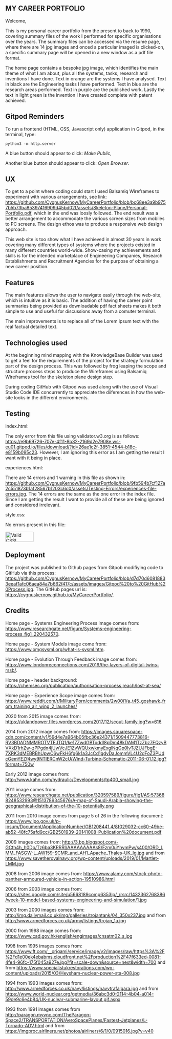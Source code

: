 ## MY CAREER PORTFOLIO

Welcome,

This is my personal career portfolio from the present to back to 1990, covering summary files of the work I performed for specific organisations over the years. The summary files can be accessed via the resume page, where there are 14 jpg images and onced a particular imaged is clicked-on, a specific summary page will be opened in a new window as a pdf file format.

The home page contains a bespoke jpg image, which identifies the main theme of what I am about, plus all the systems, tasks, research and inventions I have done. Text in orange are the systems I have analysed. Text in black are the Engineering tasks I have performed. Text in blue are the research areas performed. Text in purple are the published work. Lastly the text in light green is the invention I have created complete with patent achieved.

## Gitpod Reminders

To run a frontend (HTML, CSS, Javascript only) application in Gitpod, in the terminal, type:

`python3 -m http.server`

A blue button should appear to click: *Make Public*,

Another blue button should appear to click: *Open Browser*.

## UX

To get to a point where coding could start I used Balsamiq Wireframes to experiment with various arrangements, see link: https://github.com/CygnusKernow/MyCareerPortfolio/blob/bc68ee3a9b9757b5b73ba85397416909d45bd02f/assets/Skeleton-Plane/Personal-Portfolio.pdf, which in the end was loosly followed. The end result was a better arrangement to accommodate the various screen sizes from mobiles to PC screens. The design ethos was to produce a responsive web design approach.

This web site is too show what I have achieved in almost 30 years in work covering many different types of systems where the projects existed in many different countries world-wide. Show-casing my achievements and skills is for the intended marketplace of Engineering Companies, Research Establishments and Recruitment Agencies for the purpose of obtaining a new career position.

## Features

The main features allows the user to navigate easily through the web-site, which is intuitive as it is basic. The addition of having the career point summaries being provided as downloadable pdf fact sheets makes it both simple to use and useful for discussions away from a comuter terminal.

The main improvements is to replace all of the Lorem ipsum text with the real factual detailed text.

## Technologies used

At the beginning mind mapping with the KnowledgeBase Builder was used to get a feel for the requirements of the project for the strategy formulation part of the design process. This was followed by frog leaping the scope and structure process steps to produce the Wireframes using Balsamiq Wireframes tool for the skeleton plane design step.

During coding GitHub with Gitpod was used along with the use of Visual Studio Code IDE concurrently to appreciate the diiferences in how the web-site looks in the different environments.

## Testing

index.html:

The only error from this file using validator.w3.org is as follows: https://e9b69726-707e-4f11-8b32-2169d2e7908e.ws-eu01.gitpod.io/files/download/?id=26ae1c2f-3851-4544-b18c-e8159b095c23. However, I am ignoring this error as I am getting the result I want with it being in place.

experiences.html:

There are 14 errors and 1 warning in this file as shown in: https://github.com/CygnusKernow/MyCareerPortfolio/blob/9fb594b7cf127a2c551873b1af28567b1203c6c0/assets/Testing-Errors/experiences-file-errors.jpg. The 14 errors are the same as the one error in the index file. Since I am getting the result I want to provide all of these are being ignored and considered irrelevant.

style.css:

No errors present in this file:
<p>
<a href="http://jigsaw.w3.org/css-validator/check/referer">
    <img style="border:0;width:88px;height:31px"
        src="http://jigsaw.w3.org/css-validator/images/vcss-blue"
        alt="Valid CSS!" />
    </a>
</p>

## Deployment

The project was published to Github pages from Gitpob modifiying code to GitHub via this process: https://github.com/CygnusKernow/MyCareerPortfolio/blob/d7d70d60818833eeaf1afc06aea84a7b662f417c/assets/images/Gitpod%20to%20GitHub%20Process.jpg. The GitHub pages url is: https://cygnuskernow.github.io/MyCareerPortfolio/.

## Credits

Home page - Systems Engineering Process image comes from: https://www.researchgate.net/figure/Systems-engineering-process_fig1_220432570.

Home page - System Models image come from: https://www.omgsysml.org/what-is-sysml.htm.

Home page - Evolution Through Feedback image comes from: https://www.londonreconnections.com/2019/the-layers-of-digital-twins-rssb/.

Home page - header background: https://chemsec.org/publication/authorisation-process,reach/lost-at-sea/ 

Home page - Experience Scope image comes from: https://www.reddit.com/r/MilitaryPorn/comments/2w00i1/a_t45_goshawk_from_training_air_wing_2_launches/

2020 from 2015 image comes from: https://uklandpower.files.wordpress.com/2017/12/scout-family.jpg?w=616

2014 from 2012 image comes from: https://images.squarespace-cdn.com/content/v1/59d4e7a964b05fbc36e24371/1509447773816-RV3BDADNMMROTVTEJTQ1/ke17ZwdGBToddI8pDm48kDAM1TzZbz7FQzyBVXkD1rhZw-zPPgdn4jUwVcJE1ZvWQUxwkmyExglNqGp0IvTJZUJFbgE-7XRK3dMEBRBhUpwC6wFkH6fg6k1a3JcCd1gdvDaJommVL4U2dFoZ3PUdcGemYEZf4wy9NTIERCnW2cU/Wind-Turbine-Schematic-2011-06-01.12.jpg?format=750w

Early 2012 image comes from: http://www.kahn.com/hydraulic/Developments/tp400_small.jpg

2011 image comes from: https://www.researchgate.net/publication/320597589/figure/fig1/AS:573688248532993@1513789345676/A-map-of-Saudi-Arabia-showing-the-geographical-distribution-of-the-10-potentially.png

2011 from 2010 image comes from page 5 of 26 in the following document: https://www.ipo.gov.uk/p-ipsum/Document/ApplicationNumber/GB1208441.4/8f029032-cc60-49be-ab52-48fc75afd9cc/GB2501939-20141008-Publication%20document.pdf

2009 images comes from: http://3.bp.blogspot.com/-GCth4h_h0Do/Tz6ba3KRRRI/AAAAAAAAAs8/Fzm0uYhvmPw/s400/ORD_LMM_FASGW-L_AW159-SCMR_and_AH1_Apache_Thales-UK_lg.jpg and from https://www.savetheroyalnavy.org/wp-content/uploads/2019/01/Martlet-LMM.jpg

2008 from 2006 image comes from: https://www.alamy.com/stock-photo-panther-armoured-vehicle-in-action-19510986.html

2006 from 2003 image comes from: https://sites.google.com/site/u5668189comp6353lp/_/rsrc/1432362768386/week-10-model-based-systems-engineering-and-simulation/1.jpg

2003 from 2000 images comes from: http://img.dailymail.co.uk/img/galleries/trojantank/04_350x237.jpg and from http://www.armedforces.co.uk/army/listings/trojan_1a.jpg

2000 from 1998 image comes from: https://www.cad.gov.hk/english/engimages/cnsatm02_s.jpg

1998 from 1995 images comes from: https://www.ft.com/__origami/service/image/v2/images/raw/https%3A%2F%2Fd1e00ek4ebabms.cloudfront.net%2Fproduction%2F47f633ed-0081-4fe4-96fc-175f045a927e.jpg?fit=scale-down&source=next&width=700 and from https://www.specialistukrestorations.com/wp-content/uploads/2015/03/Heysham-nuclear-power-sta-008.jpg

1994 from 1993 images comes from: http://www.armedforces.co.uk/navy/listings/navytrafalgara.jpg and from https://www.world-nuclear.org/getmedia/36abc3d0-2114-4b04-a014-59de9c6e4b84/UK-nuclear-submarine-layout.gif.aspx

1993 from 1991 images comes from http://paragon.myvnc.com/TheParagon-Space2/TRANSPORTATION/AeroSpacePlanes/Fastest-Jetplanes/L-Tornado-ADV.html and from https://imgproc.airliners.net/photos/airliners/6/1/0/0915016.jpg?v=v40

